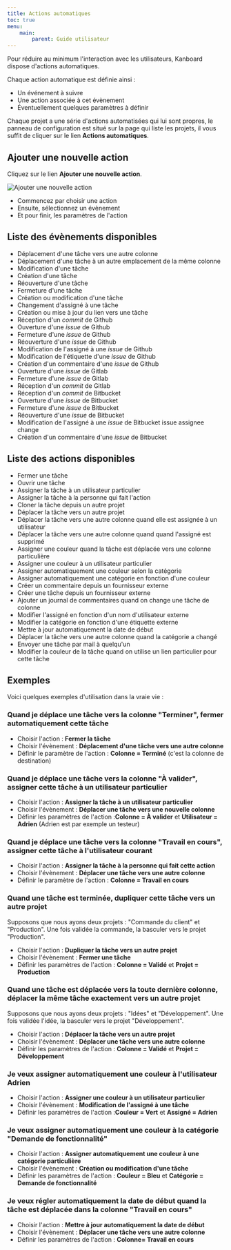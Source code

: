 ```yaml
---
title: Actions automatiques
toc: true
menu:
    main:
        parent: Guide utilisateur
---
```


Pour réduire au minimum l'interaction avec les utilisateurs, Kanboard
dispose d'actions automatiques.

Chaque action automatique est définie ainsi :

- Un événement à suivre
- Une action associée à cet évènement
- Éventuellement quelques paramètres à définir

Chaque projet a une série d'actions automatisées qui lui sont propres,
le panneau de configuration est situé sur la page qui liste les projets,
il vous suffit de cliquer sur le lien **Actions automatiques**.

Ajouter une nouvelle action
---------------------------

Cliquez sur le lien **Ajouter une nouvelle action**.

![Ajouter une nouvelle action](/images/v1/fr/automatic-action-creation.png)

- Commencez par choisir une action
- Ensuite, sélectionnez un évènement
- Et pour finir, les paramètres de l'action

Liste des évènements disponibles
--------------------------------

- Déplacement d'une tâche vers une autre colonne
- Déplacement d'une tâche à un autre emplacement de la même colonne
- Modification d'une tâche
- Création d'une tâche
- Réouverture d'une tâche
- Fermeture d'une tâche
- Création ou modification d'une tâche
- Changement d'assigné à une tâche
- Création ou mise à jour du lien vers une tâche
- Réception d'un *commit* de Github
- Ouverture d'une *issue* de Github
- Fermeture d'une *issue* de Github
- Réouverture d'une *issue* de Github
- Modification de l'assigné à une *issue* de Github
- Modification de l'étiquette d'une *issue* de Github
- Création d'un commentaire d'une *issue* de Github
- Ouverture d'une *issue* de Gitlab
- Fermeture d'une *issue* de Gitlab
- Réception d'un *commit* de Gitlab
- Réception d'un *commit* de Bitbucket
- Ouverture d'une *issue* de Bitbucket
- Fermeture d'une *issue* de Bitbucket
- Réouverture d'une *issue* de Bitbucket
- Modification de l'assigné à une *issue* de Bitbucket issue assignee
    change
- Création d'un commentaire d'une *issue* de Bitbucket

Liste des actions disponibles
-----------------------------

- Fermer une tâche
- Ouvrir une tâche
- Assigner la tâche à un utilisateur particulier
- Assigner la tâche à la personne qui fait l'action
- Cloner la tâche depuis un autre projet
- Déplacer la tâche vers un autre projet
- Déplacer la tâche vers une autre colonne quand elle est assignée à
    un utilisateur
- Déplacer la tâche vers une autre colonne quand quand l'assigné est
    supprimé
- Assigner une couleur quand la tâche est déplacée vers une colonne
    particulière
- Assigner une couleur à un utilisateur particulier
- Assigner automatiquement une couleur selon la catégorie
- Assigner automatiquement une catégorie en fonction d'une couleur
- Créer un commentaire depuis un fournisseur externe
- Créer une tâche depuis un fournisseur externe
- Ajouter un journal de commentaires quand on change une tâche de
    colonne
- Modifier l'assigné en fonction d'un nom d'utilisateur externe
- Modifier la catégorie en fonction d'une étiquette externe
- Mettre à jour automatiquement la date de début
- Déplacer la tâche vers une autre colonne quand la catégorie a changé
- Envoyer une tâche par mail à quelqu'un
- Modifier la couleur de la tâche quand on utilise un lien particulier
    pour cette tâche

Exemples
--------

Voici quelques exemples d'utilisation dans la vraie vie :

### Quand je déplace une tâche vers la colonne "Terminer", fermer automatiquement cette tâche

- Choisir l'action : **Fermer la tâche**
- Choisir l'évènement : **Déplacement d'une tâche vers une autre
    colonne**
- Définir le paramètre de l'action : **Colonne = Terminé** (c'est la
    colonne de destination)

### Quand je déplace une tâche vers la colonne "À valider", assigner cette tâche à un utilisateur particulier

- Choisir l'action : **Assigner la tâche à un utilisateur
    particulier**
- Choisir l'évènement : **Déplacer une tâche vers une nouvelle
    colonne**
- Définir les paramètres de l'action :**Colonne = À valider** et
    **Utilisateur = Adrien** (Adrien est par exemple un testeur)

### Quand je déplace une tâche vers la colonne "Travail en cours", assigner cette tâche à l'utilisateur courant

- Choisir l'action : **Assigner la tâche à la personne qui fait cette
    action**
- Choisir l'évènement : **Déplacer une tâche vers une autre colonne**
- Définir le paramètre de l'action : **Colonne = Travail en cours**

### Quand une tâche est terminée, dupliquer cette tâche vers un autre projet

Supposons que nous ayons deux projets : "Commande du client" et
"Production". Une fois validée la commande, la basculer vers le projet
"Production".

- Choisir l'action : **Dupliquer la tâche vers un autre projet**
- Choisir l'évènement : **Fermer une tâche**
- Définir les paramètres de l'action : **Colonne = Validé** et
    **Projet = Production**

### Quand une tâche est déplacée vers la toute dernière colonne, déplacer la même tâche exactement vers un autre projet

Supposons que nous ayons deux projets : "Idées" et "Développement". Une
fois validée l'idée, la basculer vers le projet "Développement".

- Choisir l'action : **Déplacer la tâche vers un autre projet**
- Choisir l'évènement : **Déplacer une tâche vers une autre colonne**
- Définir les paramètres de l'action : **Colonne = Validé** et
    **Projet = Développement**

### Je veux assigner automatiquement une couleur à l'utilisateur Adrien

- Choisir l'action : **Assigner une couleur à un utilisateur
    particulier**
- Choisir l'évènement : **Modification de l'assigné à une tâche**
- Définir les paramètres de l'action :**Couleur = Vert** et **Assigné
    = Adrien**

### Je veux assigner automatiquement une couleur à la catégorie "Demande de fonctionnalité"

- Choisir l'action : **Assigner automatiquement une couleur à une
    catégorie particulière**
- Choisir l'évènement : **Création ou modification d'une tâche**
- Définir les paramètres de l'action : **Couleur = Bleu** et
    **Catégorie = Demande de fonctionnalité**

### Je veux régler automatiquement la date de début quand la tâche est déplacée dans la colonne "Travail en cours"

- Choisir l'action : **Mettre à jour automatiquement la date de
    début**
- Choisir l'évènement : **Déplacer une tâche vers une autre colonne**
- Définir les paramètres de l'action : **Colonne= Travail en cours**
